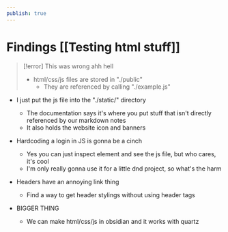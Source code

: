 ```yaml
---
publish: true
---
```

# Findings [[Testing html stuff]]
> [!error] This was wrong ahh hell
> - html/css/js files are stored in "./public"
> 	- They are referenced by calling "./example.js"

- I just put the js file into the "./static/" directory
	- The documentation says it's where you put stuff that isn't directly referenced by our markdown notes
	- It also holds the website icon and banners
- Hardcoding a login in JS is gonna be a cinch
	- Yes you can just inspect element and see the js file, but who cares, it's cool
	- I'm only really gonna use it for a little dnd project, so what's the harm
- Headers have an annoying link thing
	- Find a way to get header stylings without using header tags

- BIGGER THING
	- We can make html/css/js in obsidian and it works with quartz
